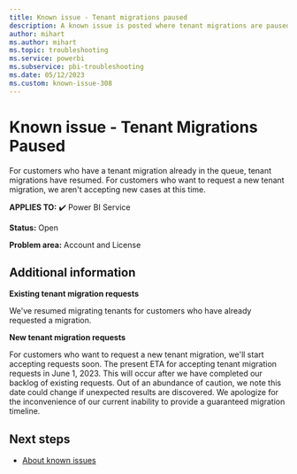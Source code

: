 ```yaml
---
title: Known issue - Tenant migrations paused
description: A known issue is posted where tenant migrations are paused
author: mihart
ms.author: mihart
ms.topic: troubleshooting  
ms.service: powerbi
ms.subservice: pbi-troubleshooting
ms.date: 05/12/2023
ms.custom: known-issue-308
---
```


# Known issue - Tenant Migrations Paused

For customers who have a tenant migration already in the queue, tenant migrations have resumed.  For customers who want to request a new tenant migration, we aren't accepting new cases at this time.

**APPLIES TO:** ✔️ Power BI Service

**Status:** Open

**Problem area:** Account and License

## Additional information

**Existing tenant migration requests**

We've resumed migrating tenants for customers who have already requested a migration.

**New tenant migration requests**

For customers who want to request a new tenant migration, we'll start accepting requests soon.  The present ETA for accepting tenant migration requests in June 1, 2023. This will occur after we have completed our backlog of existing requests. Out of an abundance of caution, we note this date could change if unexpected results are discovered. We apologize for the inconvenience of our current inability to provide a guaranteed migration timeline.

## Next steps

- [About known issues](/power-bi/troubleshoot/known-issues/power-bi-known-issues)

